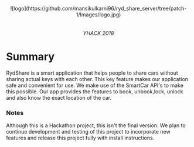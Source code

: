 <p align="center">![logo](https://github.com/mansikulkarni96/ryd_share_server/tree/patch-1/Images/logo.jpg)<br><i><br><br>YHACK 2018</i></align>

# Summary
RydShare is a smart application that helps people to share cars without sharing actual keys with each other. This key feature makes our application safe and convenient for use. We make use of the SmartCar API's to make this possible. Our app provides the features to book, unbook,lock, unlock and also know the exact location of the car.

### Notes
Although this is a Hackathon project, this isn't the final version. We plan to continue development and testing of this project to incorporate new features and release this project fully with install instructions. 
